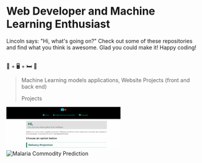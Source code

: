 # Web Developer and Machine Learning Enthusiast

<!--![Tiprock network](https://github.com/tiprock-network/tiprock-network/blob/main/codecycle.png?raw=true)-->
<p>Lincoln says: "Hi, what's going on?" Check out some of these repositories and find what you think is awesome. Glad you could make it! Happy coding!</p>
<br>
🍝 + 🖥️ + 🛏️  🔄
<br>

> Machine Learning models applications, Website Projects (front and back end)
>
> Projects

<img src="https://github.com/tiprock-network/Intelligent-Antenatal-Care-Assistant-/blob/master/deliverysystem2.gif?raw=true" alt="Intelligent Maternal Assistant" style="width:300px; height:auto; display:inline; margin-right:10px;">
<img src="https://github.com/HealthIT-Kabarak/Malaria-Commodities-Demand-Prediction-Model/blob/files/Pictures/MalariaCommodities-min.gif?raw=true" alt="Malaria Commodity Prediction" style="width:300px; height:auto; display:inline;">
